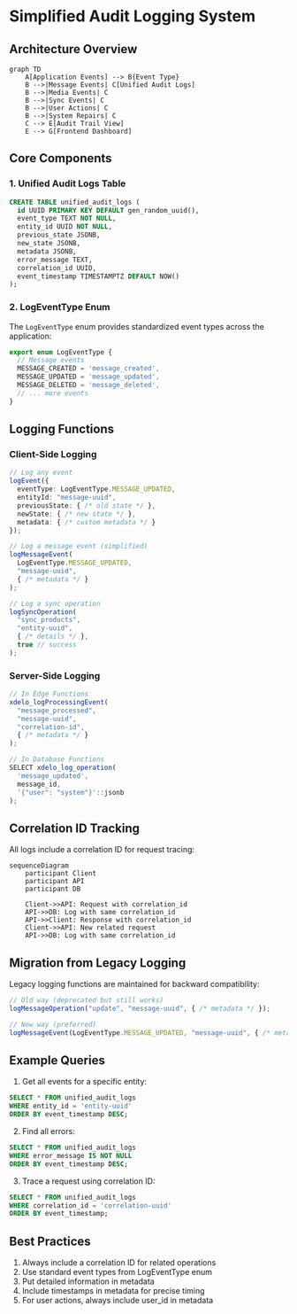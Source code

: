 
# Simplified Audit Logging System

## Architecture Overview

```mermaid
graph TD
    A[Application Events] --> B{Event Type}
    B -->|Message Events| C[Unified Audit Logs]
    B -->|Media Events| C
    B -->|Sync Events| C
    B -->|User Actions| C
    B -->|System Repairs| C
    C --> E[Audit Trail View]
    E --> G[Frontend Dashboard]
```

## Core Components

### 1. Unified Audit Logs Table
```sql
CREATE TABLE unified_audit_logs (
  id UUID PRIMARY KEY DEFAULT gen_random_uuid(),
  event_type TEXT NOT NULL,
  entity_id UUID NOT NULL,
  previous_state JSONB,
  new_state JSONB,
  metadata JSONB,
  error_message TEXT,
  correlation_id UUID,
  event_timestamp TIMESTAMPTZ DEFAULT NOW()
);
```

### 2. LogEventType Enum
The `LogEventType` enum provides standardized event types across the application:

```typescript
export enum LogEventType {
  // Message events
  MESSAGE_CREATED = 'message_created',
  MESSAGE_UPDATED = 'message_updated',
  MESSAGE_DELETED = 'message_deleted',
  // ... more events
}
```

## Logging Functions

### Client-Side Logging
```typescript
// Log any event
logEvent({
  eventType: LogEventType.MESSAGE_UPDATED,
  entityId: "message-uuid",
  previousState: { /* old state */ },
  newState: { /* new state */ },
  metadata: { /* custom metadata */ }
});

// Log a message event (simplified)
logMessageEvent(
  LogEventType.MESSAGE_UPDATED,
  "message-uuid",
  { /* metadata */ }
);

// Log a sync operation
logSyncOperation(
  "sync_products",
  "entity-uuid",
  { /* details */ },
  true // success
);
```

### Server-Side Logging
```typescript
// In Edge Functions
xdelo_logProcessingEvent(
  "message_processed",
  "message-uuid",
  "correlation-id",
  { /* metadata */ }
);

// In Database Functions
SELECT xdelo_log_operation(
  'message_updated',
  message_id,
  '{"user": "system"}'::jsonb
);
```

## Correlation ID Tracking

All logs include a correlation ID for request tracing:

```mermaid
sequenceDiagram
    participant Client
    participant API
    participant DB
    
    Client->>API: Request with correlation_id
    API->>DB: Log with same correlation_id
    API->>Client: Response with correlation_id
    Client->>API: New related request
    API->>DB: Log with same correlation_id
```

## Migration from Legacy Logging

Legacy logging functions are maintained for backward compatibility:

```typescript
// Old way (deprecated but still works)
logMessageOperation("update", "message-uuid", { /* metadata */ });

// New way (preferred)
logMessageEvent(LogEventType.MESSAGE_UPDATED, "message-uuid", { /* metadata */ });
```

## Example Queries

1. Get all events for a specific entity:
```sql
SELECT * FROM unified_audit_logs
WHERE entity_id = 'entity-uuid'
ORDER BY event_timestamp DESC;
```

2. Find all errors:
```sql
SELECT * FROM unified_audit_logs
WHERE error_message IS NOT NULL
ORDER BY event_timestamp DESC;
```

3. Trace a request using correlation ID:
```sql
SELECT * FROM unified_audit_logs
WHERE correlation_id = 'correlation-uuid'
ORDER BY event_timestamp;
```

## Best Practices

1. Always include a correlation ID for related operations
2. Use standard event types from LogEventType enum
3. Put detailed information in metadata
4. Include timestamps in metadata for precise timing
5. For user actions, always include user_id in metadata
